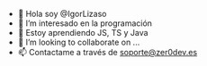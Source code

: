 - 👋 Hola soy @IgorLizaso
- 👀 I’m interesado en la programación
- 🌱 Estoy aprendiendo JS, TS y Java
- 💞️ I’m looking to collaborate on ...
- 📫 Contactame a través de soporte@zer0dev.es

<!---
IgorLizaso/IgorLizaso is a ✨ special ✨ repository because its `README.md` (this file) appears on your GitHub profile.
You can click the Preview link to take a look at your changes.
--->
